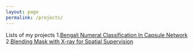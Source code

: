 ```yaml
---
layout: page
permalink: /projects/
---
```


Lists of my projects
1.[Bengali Numeral Classification In Capsule Network](https://www.kaggle.com/ipythonx/bengali-numeral-classification-in-capsule-network)
2.[Blending Mask with X-ray for Spatial Supervision](https://www.kaggle.com/ipythonx/blending-mask-with-x-ray-for-spatial-supervision)






